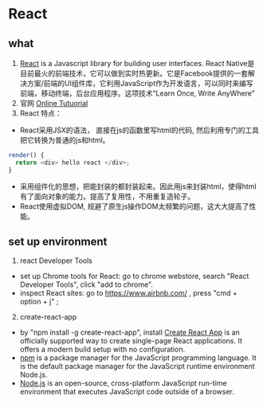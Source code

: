 
# React
## what
1. [React](https://reactjs.org/) is a Javascript library for building user interfaces. React Native是目前最火的前端技术，它可以做到实时热更新。它是Facebook提供的一套解决方案/前端的UI组件库，它利用JavaScript作为开发语言，可以同时来编写前端，移动终端，后台应用程序。这项技术“Learn Once, Write AnyWhere”
2. 官网 [Online Tutuorial](https://reactjs.org/tutorial/tutorial.html)
3. React 特点：
* React采用JSX的语法， 直接在js的函数里写html的代码, 然后利用专门的工具把它转换为普通的js和html。
 ```javascript
 render() {
   return <div> hello react </div>;
 }
 ```
 * 采用组件化的思想，把能封装的都封装起来。因此用js来封装html，使得html有了面向对象的能力。提高了复用性，不用重复造轮子。
 * React使用虚拟DOM, 规避了原生js操作DOM太频繁的问题，这大大提高了性能。

## set up environment
1. react Developer Tools
* set up Chrome tools for React: go to chrome webstore, search "React Developer Tools", click "add to chrome". 
* inspect React sites: go to https://www.airbnb.com/ , press "cmd + option + j" ; 
2. create-react-app
* by "npm install -g create-react-app", install [Create React App](http://create-react-app.dev/docs/getting-started) is an officially supported way to create single-page React applications. It offers a modern build setup with no configuration.
* [npm](https://www.npmjs.com/) is a package manager for the JavaScript programming language. It is the default package manager for the JavaScript runtime environment Node.js.
* [Node.js](https://nodejs.org/en/)  is an open-source, cross-platform JavaScript run-time environment that executes JavaScript code outside of a browser.

